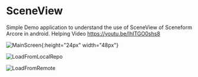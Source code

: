 # SceneView

Simple Demo application to understand the use of SceneView of Sceneform Arcore in android. Helping Video https://youtu.be/IhITGO0shs8

![MainScreen](https://github.com/chnouman/SceneView/blob/master/first.png){:height="24px" width="48px"}

![LoadFromLocalRepo](https://github.com/chnouman/SceneView/blob/master/second.png)

![LoadFromRemote](https://github.com/chnouman/SceneView/blob/master/third.png)
